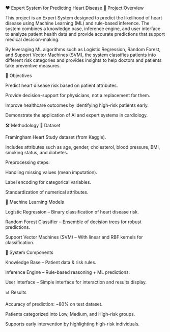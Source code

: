 ❤️ Expert System for Predicting Heart Disease
📌 Project Overview

This project is an Expert System designed to predict the likelihood of heart disease using Machine Learning (ML) and rule-based inference. The system combines a knowledge base, inference engine, and user interface to analyze patient health data and provide accurate predictions that support medical decision-making.

By leveraging ML algorithms such as Logistic Regression, Random Forest, and Support Vector Machines (SVM), the system classifies patients into different risk categories and provides insights to help doctors and patients take preventive measures.

🎯 Objectives

Predict heart disease risk based on patient attributes.

Provide decision-support for physicians, not a replacement for them.

Improve healthcare outcomes by identifying high-risk patients early.

Demonstrate the application of AI and expert systems in cardiology.


🛠️ Methodology
🔹 Dataset

Framingham Heart Study dataset (from Kaggle).

Includes attributes such as age, gender, cholesterol, blood pressure, BMI, smoking status, and diabetes.

Preprocessing steps:

Handling missing values (mean imputation).

Label encoding for categorical variables.

Standardization of numerical attributes.

🔹 Machine Learning Models

Logistic Regression – Binary classification of heart disease risk.

Random Forest Classifier – Ensemble of decision trees for robust predictions.

Support Vector Machines (SVM) – With linear and RBF kernels for classification.

🔹 System Components

Knowledge Base – Patient data & risk rules.

Inference Engine – Rule-based reasoning + ML predictions.

User Interface – Simple interface for interaction and results display.


📊 Results

Accuracy of prediction: ~80% on test dataset.

Patients categorized into Low, Medium, and High-risk groups.

Supports early intervention by highlighting high-risk individuals.

